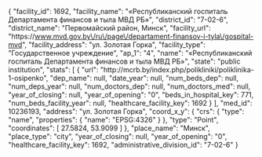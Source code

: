 {
    "facility_id": 1692,
    "facility_name": "«Республиканский госпиталь Департамента финансов и тыла МВД РБ»",
    "district_id": "7-02-6",
    "district_name": "Первомайский район, Минск",
    "facility_url": "https:\/\/www.mvd.gov.by\/ru\/page\/departament-finansov-i-tyla\/gospital-mvd",
    "facility_address": "ул. Золотая Горка",
    "facility_type": "Государственное учреждение",
    "ap_1": "4",
    "name": "«Республиканский госпиталь Департамента финансов и тыла МВД РБ»",
    "state": "public institution",
    "stats": [
        {
            "url": "http:\/\/mcrb.by\/index.php\/polikliniki\/poliklinika-1-osipenko",
            "dep_name": null,
            "date_year": null,
            "num_beds_dep": null,
            "num_deps_year": null,
            "num_doctors_dep": null,
            "num_doctors_med": null,
            "year_of_closing": null,
            "year_of_opening": "0",
            "beds_in_hospital_key": 771,
            "num_beds_facility_year": null,
            "healthcare_facility_key": 1692
        }
    ],
    "med_id": 10236193,
    "address": "ул. Золотая Горка",
    "coord_x_y": {
        "crs": {
            "type": "name",
            "properties": {
                "name": "EPSG:4326"
            }
        },
        "type": "Point",
        "coordinates": [
            27.5824,
            53.9099
        ]
    },
    "place_name": "Минск",
    "place_type": "city",
    "year_of_closing": null,
    "year_of_opening": "0",
    "healthcare_facility_key": 1692,
    "administrative_division_id": "7-02-6"
}